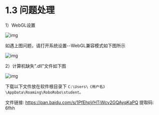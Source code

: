 # 1.3 问题处理

1）WebGL设置

![img](https://gblobscdn.gitbook.com/assets%2F-M765RyKk30nBu9TRBCA%2F-M7WNu2GoEEbhw1MhRZm%2F-M7WQC4dcWxoJ0tsnSR1%2FWechatIMG169.png?alt=media&token=187b4e5e-1e5d-450f-a11f-555dd33473d3)

如遇上图问题，请打开系统设置--WebGL兼容模式如下图所示

![img](https://gblobscdn.gitbook.com/assets%2F-M765RyKk30nBu9TRBCA%2F-M7WNu2GoEEbhw1MhRZm%2F-M7WRQHFeXSCaVimDbvQ%2FWechatIMG179.png?alt=media&token=43849371-4cb4-44f0-bc19-2a2543433c0e)

2）计算机缺失".dll"文件如下图

![img](https://gblobscdn.gitbook.com/assets%2F-M765RyKk30nBu9TRBCA%2F-M7pg_jcNVhKJGt1MMPw%2F-M7pizfK28dnzeEyxLvi%2F50.jpeg?alt=media&token=0ccddc43-f04c-466b-87d1-c37eee120bf9)

下载以下文件放在软件根目录下 `C:\Users\《用户名》\AppData\Roaming\RoboRobo\student。`

文件链接: https://pan.baidu.com/s/1PfEhpVHTiWcv2GQAyqKaPQ 提取码: 6fhh 